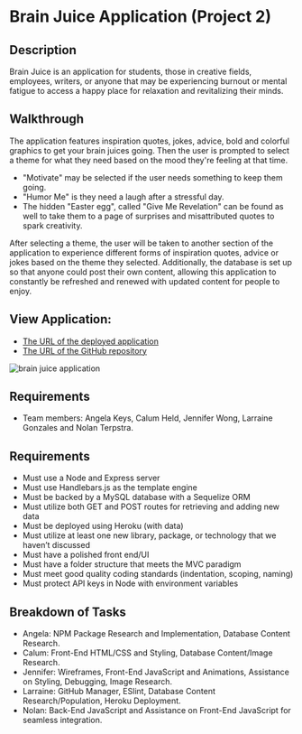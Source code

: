 # Brain Juice Application (Project 2)

## Description

Brain Juice is an application for students, those in creative fields, employees, writers, or anyone that may be experiencing burnout or mental fatigue to access a happy place for relaxation and revitalizing their minds.

## Walkthrough

The application features inspiration quotes, jokes, advice, bold and colorful graphics to get your brain juices going. Then the user is prompted to select a theme for what they need based on the mood they're feeling at that time.

* "Motivate" may be selected if the user needs something to keep them going.
* "Humor Me" is they need a laugh after a stressful day.
* The hidden "Easter egg", called "Give Me Revelation" can be found as well to take them to a page of surprises and misattributed quotes to spark creativity.

After selecting a theme, the user will be taken to another section of the application to experience different forms of inspiration quotes, advice or jokes based on the theme they selected. Additionally, the database is set up so that anyone could post their own content, allowing this application to constantly be refreshed and renewed with updated content for people to enjoy.

## View Application:

* [The URL of the deployed application](https://brainjuicing.herokuapp.com/)
* [The URL of the GitHub repository](https://github.com/LarraineG/Project2)

<img src="./assets/brain-juice-app.png" alt="brain juice application">

## Requirements

* Team members: Angela Keys, Calum Held, Jennifer Wong, Larraine Gonzales and Nolan Terpstra.

## Requirements

* Must use a Node and Express server
* Must use Handlebars.js as the template engine
* Must be backed by a MySQL database with a Sequelize ORM
* Must utilize both GET and POST routes for retrieving and adding new data
* Must be deployed using Heroku (with data)
* Must utilize at least one new library, package, or technology that we haven’t discussed
* Must have a polished front end/UI
* Must have a folder structure that meets the MVC paradigm
* Must meet good quality coding standards (indentation, scoping, naming)
* Must protect API keys in Node with environment variables

## Breakdown of Tasks

* Angela: NPM Package Research and Implementation, Database Content Research.
* Calum: Front-End HTML/CSS and Styling, Database Content/Image Research.
* Jennifer: Wireframes, Front-End JavaScript and Animations, Assistance on Styling, Debugging, Image Research.
* Larraine: GitHub Manager, ESlint, Database Content Research/Population, Heroku Deployment.
* Nolan: Back-End JavaScript and Assistance on Front-End JavaScript for seamless integration.
